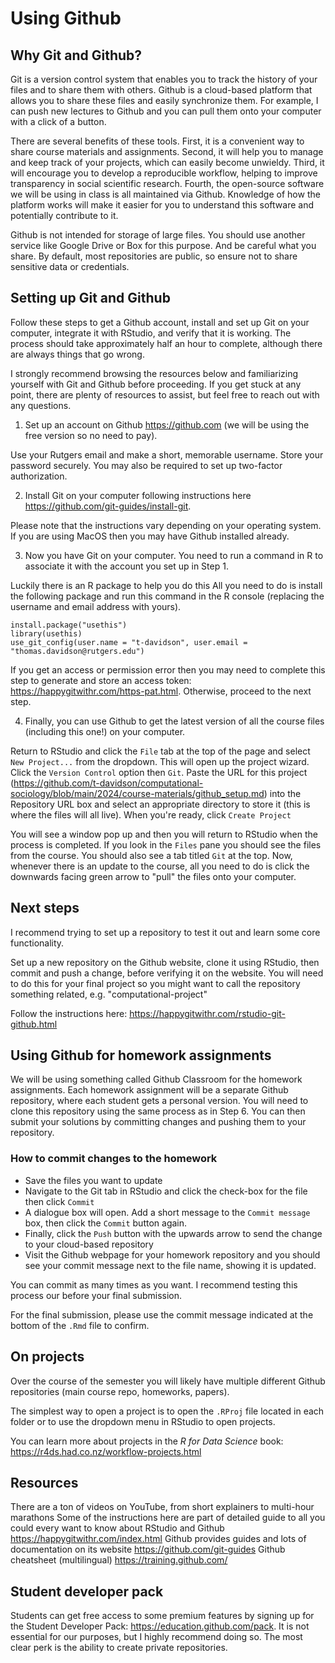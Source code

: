 
# Using Github

## Why Git and Github?

Git is a version control system that enables you to track the history of your files and to share them with others. Github  is a cloud-based platform that allows you to share these files and easily synchronize them. For example, I can push new lectures to Github and you can pull them onto your computer with a click of a button.

There are several benefits of these tools. First, it is a convenient way to share course materials and assignments. Second, it will help you to manage and keep track of your projects, which can easily become unwieldy. Third, it will encourage you to develop a reproducible workflow, helping to improve transparency in social scientific research. Fourth, the open-source software we will be using in class is all maintained via Github. Knowledge of how the platform works will make it easier for you to understand this software and potentially contribute to it.

Github is not intended for storage of large files. You should use another service like Google Drive or Box for this purpose. And be careful what you share. By default, most repositories are public, so ensure not to share sensitive data or credentials.

## Setting up Git and Github

Follow these steps to get a Github account, install and set up Git on your computer, integrate it with RStudio, and verify that it is working. The process should take approximately half an hour to complete, although there are always things that go wrong.

I strongly recommend browsing the resources below and familiarizing yourself with Git and Github before proceeding. If you get stuck at any point, there are plenty of resources to assist, but feel free to reach out with any questions.

1. Set up an account on Github https://github.com (we will be using the free version so no need to pay).

Use your Rutgers email and make a short, memorable username. Store your password securely. You may also be required to set up two-factor authorization.

2. Install Git on your computer following instructions here https://github.com/git-guides/install-git.

Please note that the instructions vary depending on your operating system. If you are using MacOS then you may have Github installed already. 

3. Now you have Git on your computer. You need to run a command in R to associate it with the account you set up in Step 1.

Luckily there is an R package to help you do this All you need to do is install the following package and run this command in the R console (replacing the username and email address with yours).

```
install.package("usethis")
library(usethis)
use_git_config(user.name = "t-davidson", user.email = "thomas.davidson@rutgers.edu")
```
If you get an access or permission error then you may need to complete this step to generate and store an access token: https://happygitwithr.com/https-pat.html. Otherwise, proceed to the next step.

4. Finally, you can use Github to get the latest version of all the course files (including this one!) on your computer.

Return to RStudio and click the `File` tab at the top of the page and select `New Project...` from the dropdown. This will open up the project wizard. Click the `Version Control` option then `Git`. Paste the URL for this project (https://github.com/t-davidson/computational-sociology/blob/main/2024/course-materials/github_setup.md) into the Repository URL box and select an appropriate directory to store it (this is where the files will all live). When you're ready, click `Create Project`

You will see a window pop up and then you will return to RStudio when the process is completed. If you look in the `Files` pane you should see the files from the course. You should also see a tab titled `Git` at the top. Now, whenever there is an update to the course, all you need to do is click the downwards facing green arrow to "pull" the files onto your computer.

## Next steps

I recommend trying to set up a repository to test it out and learn some core functionality.

Set up a new repository on the Github website, clone it using RStudio, then commit and push a change, before verifying it on the website. You will need to do this for your final project so you might want to call the repository something related, e.g. "computational-project"

Follow the instructions here: https://happygitwithr.com/rstudio-git-github.html

## Using Github for homework assignments

We will be using something called Github Classroom for the homework assignments. Each homework assignment will be a separate Github repository, where each student gets a personal version. You will need to clone this repository using the same process as in Step 6. You can then submit your solutions by committing changes and pushing them to your repository.

### How to commit changes to the homework

- Save the files you want to update
- Navigate to the Git tab in RStudio and click the check-box for the file then click `Commit`
- A dialogue box will open. Add a short message to the `Commit message` box, then click the `Commit` button again.
- Finally, click the `Push` button with the upwards arrow to send the change to your cloud-based repository
- Visit the Github webpage for your homework repository and you should see your commit message next to the file name, showing it is updated.

You can commit as many times as you want. I recommend testing this process our before your final submission.

For the final submission, please use the commit message indicated at the bottom of the `.Rmd` file to confirm.

## On projects

Over the course of the semester you will likely have multiple different Github repositories (main course repo, homeworks, papers).

The simplest way to open a project is to open the `.RProj` file located in each folder or to use the dropdown menu in RStudio to open projects.

You can learn more about projects in the *R for Data Science* book: https://r4ds.had.co.nz/workflow-projects.html

## Resources

There are a ton of videos on YouTube, from short explainers to multi-hour marathons
Some of the instructions here are part of detailed guide to all you could every want to know about RStudio and Github https://happygitwithr.com/index.html
Github provides guides and lots of documentation on its website https://github.com/git-guides
Github cheatsheet (multilingual) https://training.github.com/

## Student developer pack
Students can get free access to some premium features by signing up for the Student Developer Pack: https://education.github.com/pack. It is not essential for our purposes, but I highly recommend doing so. The most clear perk is the ability to create private repositories.
